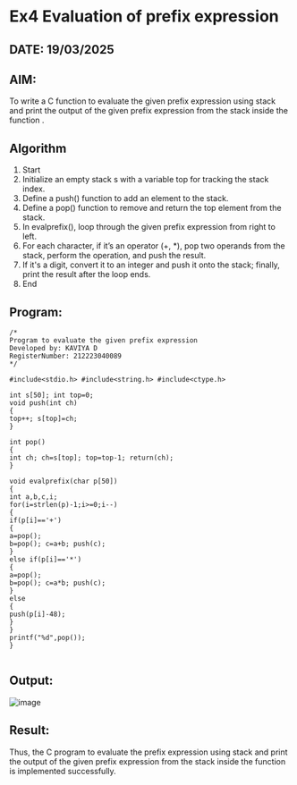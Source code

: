 # Ex4 Evaluation of prefix expression
## DATE: 19/03/2025
## AIM:
To write a C function to evaluate the given prefix expression using stack and print the output of the given prefix expression from the stack inside the function . 

## Algorithm
1.	Start
2.	Initialize an empty stack s with a variable top for tracking the stack index.
3.	Define a push() function to add an element to the stack.
4.	Define a pop() function to remove and return the top element from the stack.
5.	In evalprefix(), loop through the given prefix expression from right to left.
6.	For each character, if it’s an operator (+, *), pop two operands from the stack, perform the operation, and push the result.
7.	If it's a digit, convert it to an integer and push it onto the stack; finally, print the result after the loop ends.
8.	End
   

## Program:
```
/*
Program to evaluate the given prefix expression
Developed by: KAVIYA D
RegisterNumber: 212223040089 
*/

#include<stdio.h> #include<string.h> #include<ctype.h>

int s[50]; int top=0;
void push(int ch)
{
top++; s[top]=ch;
}

int pop()
{
int ch; ch=s[top]; top=top-1; return(ch);
}
 
void evalprefix(char p[50])
{
int a,b,c,i;
for(i=strlen(p)-1;i>=0;i--)
{
if(p[i]=='+')
{
a=pop();
b=pop(); c=a+b; push(c);
}
else if(p[i]=='*')
{
a=pop();
b=pop(); c=a*b; push(c);
}
else
{
push(p[i]-48);
}
}
printf("%d",pop());
}


```

## Output:

![image](https://github.com/user-attachments/assets/7fa72ad3-e6e0-4aa4-81af-946836cd7de5)


## Result:
Thus, the C program to evaluate the prefix expression using stack and print the output of the given prefix expression from the stack inside the function is implemented successfully.
